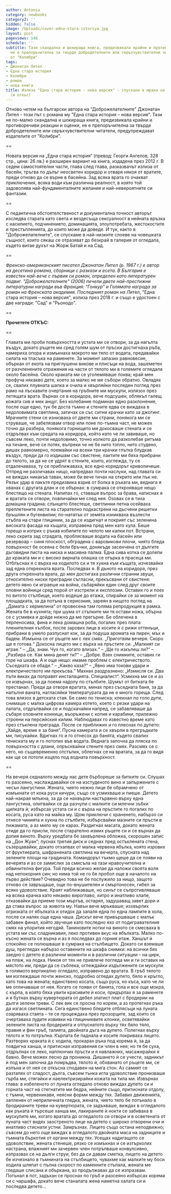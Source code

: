 ```yaml
---
author: Antonia
category: newbooks
category2: ''
hidden: false
image: /Uploads/cover-edna-stara-istoriya.jpg
layout: post
pageviews: 148
schedule: ''
subtitle: Тази скандална и шокираща книга, предизвикала крайни и противоречиви реакции,
  не е препоръчителна за твърде добродетелните или свръхчувствителни читатели, предупреждават
  от "Колибри"
tags:
- Джонатан Лител
- Една стара история
- Колибри
- роман
- нова книга
title: Излиза "Една стара история - нова версия" - спускане в мрака на сексуалността
  (и откъс)
---
```


Отново четем на български автора на "Доброжелателните" Джонатан Лител - този път с романа му "Една стара история – нова версия". Тази не по-малко скандална и шокираща книга, предизвикала крайни и противоречиви реакции и оценки, не е препоръчителна за твърде добродетелните или свръхчувствителни читатели, предупреждават издателите от "Колибри". 

\==

Новата версия на „Една стара история“ (превод: Георги Ангелов, 328 стр., цена: 26 лв.) е разширен вариант на книга, издадена през 2012 г. В седем самостоятелни части, глава след глава, разказвачът излиза от басейн, тръгва по дълъг неосветен коридор и отваря някоя от вратите, преди отново да се върне в басейна. Зад всяка врата го очакват приключения, всяка води към различна реалност, в която той задоволява най-фундаменталните желания и най-невероятните си фантазии. 

\==

С педантична обстоятелственост и документална точност авторът изследва старата като света и вездесъща сексуалност в нейната връзка с насилието, подчинението, доминацията, злоупотребата, жестокостите и престъпленията, до които може да доведе. И тук, както в "Доброжелателните", се спускаме в най-низките слоеве на човешката същност, които сякаш се отразяват до безкрай в галерия от огледала, където витае духът на Жорж Батай и на Сад.

\==

*Френско-американският писател Джонатан Лител (р. 1967 г.) е автор на десетина романа, сборници с разкази и есета. В България е известен най-вече с първия си роман, определен като литературен подвиг. "Доброжелателните" (2006) печели двете най-престижни литературни награди във Франция: "Гонкур" и Голямата награда за роман на Френската академия. Последният роман на Лит*ел, "Една стара история – нова версия", излиза през 2018 г. и също е удостоен с две награди: "Сад" и "Рьонодо".

\==

**Прочетете ОТКЪС:**

\==

Главата ми проби повърхността и устата ми се отвори, за да нагълта въздух, докато ръцете ми сред голям шум от пръски достигнаха ръба, намериха опора и измъкнаха мокрото ми тяло от водата, предавайки силата на тласъка на раменете. За момент запазих равновесие, объркан от екота на приглушени викове и плисъци на вода, зашеметен от разчленените отражения на части от тялото ми в големите огледала около басейна. Около краката ми се уголемяваше локва; край мен профуча някакво дете, което за малко не ме събори обратно. Овладях се, свалих плувната шапка и очила и хвърляйки последен поглед през рамо на лъскавите очертания на гръбните ми мускули, излязох през летящата врата. Върнах се в коридора, вече подсушен, облякъл галещ кожата сив и мек анцуг. Без колебание подминах едно разклонение, после още едно, тук бе доста тъмно и стените едва се виждаха в недоловимата светлина, затичах се със ситни крачки като за джогинг. Мрачните стени се изнизваха от двете ми страни, понякога ми се струваше, че забелязвам отвор или поне по-тъмна част, не можех точно да разбера, понякога горнището ми докосваше стената и се отдръпвах към средата на коридора, който като че ли завиваше, но съвсем леко, почти недоловимо, точно колкото да разколебае ритъма на тичане, вече се потях, въпреки че не бе нито топло, нито студено, дишах равномерно, поемайки на всеки три крачки глътка блудкав въздух, преди да го издишам със свистене, лактите ми бяха прибрани до тялото, за да не се удрят в стените, които, изглежда, ту се отдалечаваха, ту се приближаваха, все едно коридорът криволичеше. Отпред не различавах нищо, напредвах почти наслуки, над главата си не виждах никакъв таван, може би вече тичах на открито или пък не. Рязък удар в лакътя предизвика взрив от болка в ръката ми, веднага я хванах с другата длан и се обърнах: в сумрака се открояваше нещо блестящо на стената. Напипах го, ставаше въпрос за брава, натиснах я и вратата се отвори, повличайки ме след нея. Озовах се в тиха домашна градина: слънцето блестеше, светлинни петна осейваха преплетените листа на старателно подкастрени на дъсчени решетки бръшлян и бугенвилии; по-нататък от земята изникваха възлести стъбла на стари глицинии, за да се издигнат и покрият със зеленина високата фасада на къщата, изправена пред мен като кула. Беше горещо и изтрих с ръкав избилите по челото ми капки пот. Встрани, леко скрита зад сградата, проблясваше водата на басейн или резервоар – синя плоскост, обградена с варовикови плочи, чиято бледа повърхност бе осеяна с бели бръчки, донякъде засенчена от дългите дъговидни листа на ниска и масивна палма. Една сива котка се долепи до краката ми и с високо вирната опашка се отърка в прасеца ми. Отблъснах я с върха на ходилото си и тя хукна към къщата, изчезвайки зад една открехната врата. Последвах я. В дъното на коридора, през друга открехната врата, до мен достигаха различни странни звуци, относително ниски преградни съгласни, прекъсвани от свистене: детето явно си играеше на война, събаряйки един след друг своите оловни войници сред порой от изстрели и експлозии. Оставих го и поех по витото стълбище, което водеше до етажа, спирайки се за момент на площадката, за да потъна в сериозния, зареян в нищото поглед на „Дамата с хермелина“ от провесена там голяма репродукция в рамка. Жената бе в кухнята; при шума от стъпките ми тя остави ножа, обърна се с усмивка и дойде нежно да ме прегърне. Бе облечена в перленосива, фина и лека домашна роба, погалих през плата пленителния хълбок, после зарових лице в косите ѝ с рижи оттенъци, прибрани в умело разпуснат кок, за да подуша аромата на пирен, мъх и бадем. Измъкна се от ръцете ми с лек смях. „Приготвям вечеря. Скоро ще е готова.“ Докосна лицето ми с върха на пръстите си. „Малкият си играе.“ – „Да, знам. Чух го, когато влизах.“ – „Ще го изкъпеш ли?“ – „Разбира се. Как мина денят ти?“ – „Добре. Взех снимките, оставих ги горе на шкафа. А и още нещо: имаме проблем с електричеството. Съседката се обади.“  – „Какво каза?“  – „Явно има токови удари и електричеството им прекъсва.“ Махнах раздразнено: „Измисля си. Два пъти виках да поправят инсталацията. Специалист“. Усмихна ми се и аз се извърнах, за да поема надолу по стълбите. Шумът от битката бе престанал. Преди да отворя вратата, минах през съседната баня, за да напълня ваната, нагласяйки температурата да не е много гореща. След това влязох в детската стая. Бе само по тениска; клекнал по голо дупе, снимаше с малка цифрова камера котето, което с резки удари на лапата, отдръпвайки се и подскачайки напред, се забавляваше да събаря оловните конници, въоръжени с копия и карабини, прилежно строени на персийския килим. Наблюдавах го известно време като през стъклена преграда. После се приближих и го плеснах по дупето: „Хайде, време е за баня“. Пусна камерата и се хвърли в прегръдките ми, писукайки. Вдигнах го и го отнесох до банята, където свалих тениската му и го потопих във водата. Веднага започна да пляска по повърхността с длани, опръсквайки стените през смях. Разсмях се с него, но същевременно отстъпих, облегнах се на вратата, за да го видя как ще се потопи изцяло под водната повърхност.

\==

На вечеря седналото между нас дете бърбореше за битките си. Слушах го разсеяно, наслаждавайки се на изстуденото вино и запържените с чесън лангустини. Жената, чието нежно лице бе обрамчено от измъкнати от кока руси кичури, също се усмихваше и пиеше. Детето най-накрая млъкна, за да се нахвърли настървено върху една лангустина, опитвайки се да разчупи с малките си млечни зъбки щипката ѝ; избърсах устата си и с върха на пръстите го погалих по косата, руса като на майка му. Щом приключи с храненето, набързо си отнесе чинията и хукна по стълбите, избърсвайки мазните си пръсти в пижамата, а аз мило му се карах. Раздигнах масата, докато жената отиде да го приспи, после старателно измих ръцете си и се върнах да допия виното. Върху уредбата бе захвърлена обложка, скорошен запис на „Дон Жуан“; пуснах третия диск и седнах пред остъклената стена, съзерцавайки, докато отхапвах от малка червена ябълка, която изрових от фруктиерата, шафранената светлина на вечерта, спусната над зелените площи на градината. Командорът тъкмо щеше да се появи на вечерята и аз се замислих за смисъла на тази нравоучителна и обвинителна фигура. Той преди всичко желае да наложи своята воля над непокорния син; но нима той не го бе пробол още в началото на първо действие? Очевидно това не бе послужило за нищо, защото отново се завръщаше, още по-внушителен и смъртоносен, гибел за всяко удоволствие. Краят наближаваше, но синът се съпротивляваше на всяка крачка като някакво вироглаво, хитро и инатливо хлапе, отказвайки да приеме този мъртъв, остарял, задушаващ завет дори и да става въпрос за живота му. Навън вече мръкваше; изхвърлих огризката от ябълката и отидох да запаля една по една лампите в хола, после си налях още една чаша. Дискът вече привършваше с малък забавен финал, който звучеше като последно ехо от подигравателния смях на упорития негодяй. Таниновите нотки на виното се смесваха в устата ми със сладникавия, леко противен вкус на ябълката. Малко по-късно жената се върна и аз я последвах до горния етаж. Ханшът ѝ спокойно се полюшваше в сумрака на стълбището. Докато си вземаше душ, прегледах набързо оставените на шкафа снимки: на всички бях заедно с детето в различни моменти и в различни ситуации – на цирк, на плаж, на лодка. Никоя от тях не привлече погледа ми и ги оставих на мястото им, преди да се съблека, оглеждайки издължените си мускули в голямото вертикално огледало, изправено до вратата. В гръб тялото ми изглеждаше почти женско, подробно огледах дупето, бяло и кръгло, като това на жената; единствено косата, също руса, но къса, като че ли ме отличаваше от нея. Когато се появи от банята, гола и все още мокра, с кърпа, в която бяха увити красивите ѝ коси, придърпах я за раменете и я бутнах върху кувертюрата от дебел златист плат с бродерии на дълги зелени треви. С лек вик се просна по корем, а аз протегнах ръка да изгася светлината. Сега единствено бледите отблясъци на луната озаряваха стаята – те се процеждаха през прозорците, зад които се очертаваха лудите извивки на глициниевите клонки, осветявайки зелените листа на бродерията и отпуснатото върху тях бяло тяло, правия и фин гръб, талията, двойната дъга на дупето. Полегнах върху тялото и то потръпна. Кърпата бе паднала и косите покриваха лицето. Разтворих краката ѝ с ходила, прокарах ръка под корема ѝ, за да повдигна ханша, и притиснах изправения си член в нея; но тя бе суха, отдръпнах се леко, наплюнчих пръсти и я навлажних, масажирайки я бавно. Вече можех лесно да проникна. Дишането ѝ се учести, задникът ѝ под мен започна да помръдва, тялото ѝ, обхванато от ръцете ми, се изпъна и от нея се откъсна сподавен на мига стон. Аз самият се разтапях от сладост, дълга, съвсем тънка игла удоволствие пронизваше гърба ми, стягайки и наелектризирайки кожата на тила ми. Извърнах глава: в избеленото от луната огледало отново виждах дупето си и горната част на стегнатите ми бедра, нейните също, притиснати отдолу, с тъмни, червеникави, неясни форми между тях. Забавих движенията, запленен от неприличната гледка, жената, чието тяло бе потънало в бродираните треви на кувертюрата, се задъхваше, виждах в огледалото как ръката ѝ търсеше ханша ми, лакираните ѝ нокти се забиваха в мускулите ми, когато вратата до огледалото се отвори и в осветената от луната част видях заостреното лице на детето с широко отворени очи и инатливо стиснати устни. Замръзнах. Лицето също остана неподвижно; съвсем до него още виждах в огледалото двойната маса на задниците и тъмната бъркотия от органи между тях. Усещах надигащото се удоволствие, жената стенеше, рязко се измъкнах и се изтърколих настрана, влажният ми зачервен член потръпваше конвулсивно, изпразвах се на дълги струи, без да си давам сметка, лицето на детето бе изчезнало в тъмнината на стълбището, чувахме как малките му боси ходила шляпат с пълна скорост по каменните стъпала, жената ме гледаше слисана и объркана, аз продължавах да се изпразвам. Потънал в пот, задъхан се проснах по гръб и разсеяно избърсах корема си с чаршафа, докато вече станалата жена наметна халата си и последва детето…
